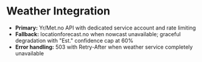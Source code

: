 # Weather Integration
- **Primary:** Yr/Met.no API with dedicated service account and rate limiting
- **Fallback:** locationforecast.no when nowcast unavailable; graceful degradation with "Est." confidence cap at 60%
- **Error handling:** 503 with Retry-After when weather service completely unavailable

